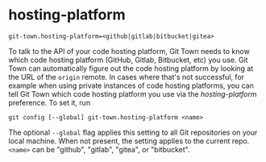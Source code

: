 # hosting-platform

```
git-town.hosting-platform=<github|gitlab|bitbucket|gitea>
```

To talk to the API of your code hosting platform, Git Town needs to know which
code hosting platform (GitHub, Gitlab, Bitbucket, etc) you use. Git Town can
automatically figure out the code hosting platform by looking at the URL of the
`origin` remote. In cases where that's not successful, for example when using
private instances of code hosting platforms, you can tell Git Town which code
hosting platform you use via the _hosting-platform_ preference. To set it, run

```
git config [--global] git-town.hosting-platform <name>
```

The optional `--global` flag applies this setting to all Git repositories on
your local machine. When not present, the setting applies to the current repo.
`<name>` can be "github", "gitlab", "gitea", or "bitbucket".
